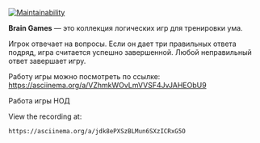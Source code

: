 [![Maintainability](https://api.codeclimate.com/v1/badges/07ac79e162c50dd91946/maintainability)](https://codeclimate.com/github/SergeiPustovoi001/brain-games/maintainability)

**Brain Games** — это коллекция логических игр для тренировки ума.  

Игрок отвечает на вопросы. Если он дает три правильных ответа подряд, игра считается успешно завершенной. Любой неправильный ответ завершает игру.

Работу игры можно посмотреть по ссылке:
https://asciinema.org/a/VZhmkWOvLmVVSF4JvJAHEObU9

Работа игры НОД

View the recording at:

    https://asciinema.org/a/jdk8ePXSzBLMun6SXzICRxG5O
